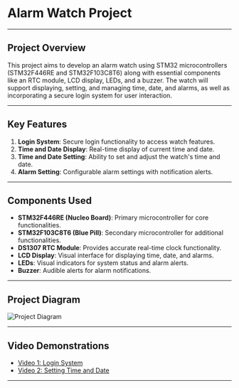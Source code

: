 # Alarm Watch Project

---

## Project Overview

This project aims to develop an alarm watch using STM32 microcontrollers (STM32F446RE and STM32F103C8T6) along with essential components like an RTC module, LCD display, LEDs, and a buzzer. The watch will support displaying, setting, and managing time, date, and alarms, as well as incorporating a secure login system for user interaction.

---

## Key Features

1. **Login System**: Secure login functionality to access watch features.
2. **Time and Date Display**: Real-time display of current time and date.
3. **Time and Date Setting**: Ability to set and adjust the watch's time and date.
4. **Alarm Setting**: Configurable alarm settings with notification alerts.

---

## Components Used

- **STM32F446RE (Nucleo Board)**: Primary microcontroller for core functionalities.
- **STM32F103C8T6 (Blue Pill)**: Secondary microcontroller for additional functionalities.
- **DS1307 RTC Module**: Provides accurate real-time clock functionality.
- **LCD Display**: Visual interface for displaying time, date, and alarms.
- **LEDs**: Visual indicators for system status and alarm alerts.
- **Buzzer**: Audible alerts for alarm notifications.

---

## Project Diagram

![Project Diagram](https://i.imgur.com/0IvECn3.png)

---

## Video Demonstrations

- [Video 1: Login System](https://youtu.be/z-hS42_X_RI)
- [Video 2: Setting Time and Date](https://youtu.be/knq9ZxdIkco)



---
